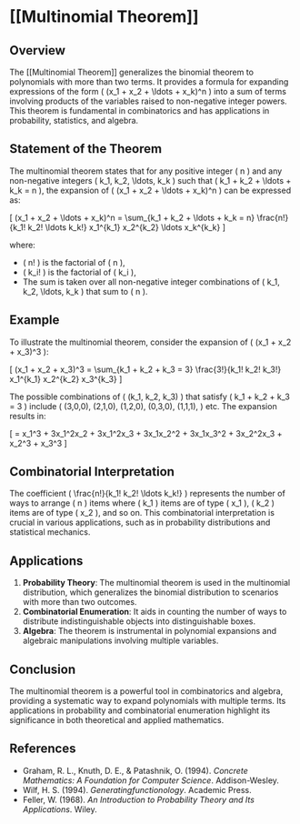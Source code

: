 
# [[Multinomial Theorem]]

## Overview
The [[Multinomial Theorem]] generalizes the binomial theorem to polynomials with more than two terms. It provides a formula for expanding expressions of the form \( (x_1 + x_2 + \ldots + x_k)^n \) into a sum of terms involving products of the variables raised to non-negative integer powers. This theorem is fundamental in combinatorics and has applications in probability, statistics, and algebra.

## Statement of the Theorem
The multinomial theorem states that for any positive integer \( n \) and any non-negative integers \( k_1, k_2, \ldots, k_k \) such that \( k_1 + k_2 + \ldots + k_k = n \), the expansion of \( (x_1 + x_2 + \ldots + x_k)^n \) can be expressed as:

\[
(x_1 + x_2 + \ldots + x_k)^n = \sum_{k_1 + k_2 + \ldots + k_k = n} \frac{n!}{k_1! k_2! \ldots k_k!} x_1^{k_1} x_2^{k_2} \ldots x_k^{k_k}
\]

where:
- \( n! \) is the factorial of \( n \),
- \( k_i! \) is the factorial of \( k_i \),
- The sum is taken over all non-negative integer combinations of \( k_1, k_2, \ldots, k_k \) that sum to \( n \).

## Example
To illustrate the multinomial theorem, consider the expansion of \( (x_1 + x_2 + x_3)^3 \):

\[
(x_1 + x_2 + x_3)^3 = \sum_{k_1 + k_2 + k_3 = 3} \frac{3!}{k_1! k_2! k_3!} x_1^{k_1} x_2^{k_2} x_3^{k_3}
\]

The possible combinations of \( (k_1, k_2, k_3) \) that satisfy \( k_1 + k_2 + k_3 = 3 \) include \( (3,0,0), (2,1,0), (1,2,0), (0,3,0), (1,1,1), \) etc. The expansion results in:

\[
= x_1^3 + 3x_1^2x_2 + 3x_1^2x_3 + 3x_1x_2^2 + 3x_1x_3^2 + 3x_2^2x_3 + x_2^3 + x_3^3
\]

## Combinatorial Interpretation
The coefficient \( \frac{n!}{k_1! k_2! \ldots k_k!} \) represents the number of ways to arrange \( n \) items where \( k_1 \) items are of type \( x_1 \), \( k_2 \) items are of type \( x_2 \), and so on. This combinatorial interpretation is crucial in various applications, such as in probability distributions and statistical mechanics.

## Applications
1. **Probability Theory**: The multinomial theorem is used in the multinomial distribution, which generalizes the binomial distribution to scenarios with more than two outcomes.
2. **Combinatorial Enumeration**: It aids in counting the number of ways to distribute indistinguishable objects into distinguishable boxes.
3. **Algebra**: The theorem is instrumental in polynomial expansions and algebraic manipulations involving multiple variables.

## Conclusion
The multinomial theorem is a powerful tool in combinatorics and algebra, providing a systematic way to expand polynomials with multiple terms. Its applications in probability and combinatorial enumeration highlight its significance in both theoretical and applied mathematics.

## References
- Graham, R. L., Knuth, D. E., & Patashnik, O. (1994). *Concrete Mathematics: A Foundation for Computer Science*. Addison-Wesley.
- Wilf, H. S. (1994). *Generatingfunctionology*. Academic Press.
- Feller, W. (1968). *An Introduction to Probability Theory and Its Applications*. Wiley.

